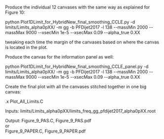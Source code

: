 Produce the individual 12 canvases with the same way as explained for Figure 10:

python Plot1DLimit_for_HybridNew_final_smoothing_CCLE.py -d limits/Limits_alpha0pXX/ -m gg -b PFDijet2017 -l 138 --massMin 2000 --massMax 9000  --xsecMin 1e-5 --xsecMax 0.09 --alpha_true 0.XX

tweaking each time the margin of the canvases based on where the canvas is located in the plot.

Produce the canvas for the information panel as well:

python Plot1DLimit_for_HybridNew_final_smoothing_CCLE_panel.py -d limits/Limits_alpha0pXX/ -m gg -b PFDijet2017 -l 138 --massMin 2000 --massMax 9000  --xsecMin 1e-5 --xsecMax 0.09 --alpha_true 0.XX

Create the final plot with all the canvases stitched together in one big canvas:

.x Plot_All_Limits.C

Inputs: limits/Limits_alpha0pXX/limits_freq_gg_pfdijet2017_alpha0pXX.root 

Output: Figure_9_PAS.C, Figure_9_PAS.pdf \
        or \
        Figure_9_PAPER.C, Figure_9_PAPER.pdf
